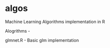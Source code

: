 algos
=====

Machine Learning Algorithms implementation in R


Alogrithms -

glmnet.R - Basic glm implementation
